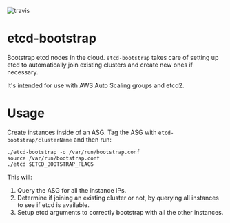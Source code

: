 ![travis](https://travis-ci.org/sky-uk/etcd-bootstrap.svg?branch=master)

# etcd-bootstrap

Bootstrap etcd nodes in the cloud. `etcd-bootstrap` takes care of setting up etcd
to automatically join existing clusters and create new ones if necessary.

It's intended for use with AWS Auto Scaling groups and etcd2.

# Usage

Create instances inside of an ASG. Tag the ASG with `etcd-bootstrap/clusterName` 
and then run:

    ./etcd-bootstrap -o /var/run/bootstrap.conf
    source /var/run/bootstrap.conf
    ./etcd $ETCD_BOOTSTRAP_FLAGS

This will:

1. Query the ASG for all the instance IPs.
2. Determine if joining an existing cluster or not, by querying all instances
   to see if etcd is available.
3. Setup etcd arguments to correctly bootstrap with all the other instances.
